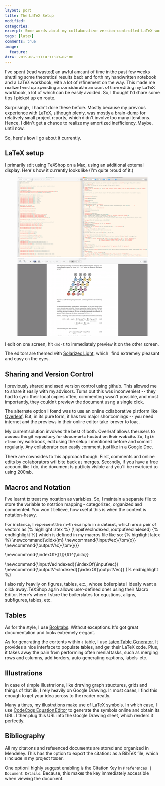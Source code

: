 ```yaml
---
layout: post
title: The LaTeX Setup
modified:
categories:
excerpt: Some words about my collaborative version-controlled LaTeX workflow.
tags: [latex]
comments: true
image:
  feature:
date: 2015-06-11T19:11:03+02:00
---
```



I've spent (read wasted) an awful amount of time in the past few weeks shuttling
some theoretical results back and forth my handwritten notebook and a LaTeX workbook,
with a lot of refinement on the way.
This made me realize I end up spending a considerable amount of time editing
my LaTeX workbook, a lot of which can be easily avoided.
So, I thought I'd share some tips I picked up en route.

Surprisingly, I hadn't done these before.
Mostly because my previous experience with LaTeX, although plenty, was mostly
 a brain-dump for relatively small project reports, which didn't involve too many
 iterations.
Hence, I didn't get a chance to realize my amortized inefficiency.
Maybe, until now.

So, here's how I go about it currently.

## LaTeX setup
I primarily edit using TeXShop on a Mac, using an additional external display.
Here's how it currently looks like (I'm quite proud of it.)

<figure class="half">
    <a href="/images/latex-setup-1.png"><img src="/images/latex-setup-1.png"></a>
    <a href="/images/latex-setup-2.png"><img src="/images/latex-setup-2.png"></a>
    <figcaption></figcaption>
</figure>

I edit on one screen, hit `cmd-t` to immediately preview it on the other screen.

The editors are themed with
[Solarized Light](https://github.com/altercation/solarized/issues/167), which
I find extremely pleasant and easy on the eyes.


## Sharing and Version Control
I previously shared and used version control using github.
This allowed me to share it easily with my advisors.
Turns out this was inconvenient -- they had to sync their local copies often, commenting
wasn't possible, and most importantly, they couldn't preview the document using
a single click.

The alternate option I found was to use an online collaborative platform like
[Overleaf](https://www.overleaf.com/).
But, in its pure form, it has two major shortcomings -- you need internet and
the previews in their online editor take forever to load.

My current solution involves the best of both.
Overleaf allows the users to access the git repository for documents hosted
on their website.
So, I `git clone` my workbook, edit using the setup I mentioned before
 and commit regularly.
Any collaborator can easily comment, just like in a Google Doc.

There are downsides to this approach though.
First, comments and online edits by collaborators will bite back as merges.
Secondly, if you have a free account like I do, the document is publicly
visible and you'll be restricted to using 200mb.


## Macros and Notation

I've learnt to treat my notation as variables.
So, I maintain a separate file to store the variable to notation mapping -
categorized, organized and commented.
You won't believe, how useful this is when the content is notation-heavy.

For instance, I represent the m-th example in a dataset,
which are a pair of vectors as
{% highlight latex %}
(\inputVecIndexed, \outputVecIndexed)
{% endhighlight %}
which is defined in my macros file like so:
{% highlight latex %}
\newcommand{\didx}{m}
\newcommand{\inputVec}{\bm{x}}
\newcommand{\outputVec}{\bm{y}}

\newcommand{\indexOf}{[1]}{#1^{\didx}}

\newcommand{\inputVecIndexed}{\indexOf{\inputVec}}
\newcommand{\outputVecIndexed}{\indexOf{\outputVec}}
{% endhighlight %}

I also rely heavily on figures, tables, etc., whose boilerplate I ideally want
a click away.
TeXShop again allows user-defined ones using their Macro Editor.
Here's where I store the boilerplates for equations, aligns, subfigures,
tables, etc.


## Tables
As for the style, I use
[Booktabs](http://www.inf.ethz.ch/personal/markusp/teaching/guides/guide-tables.pdf).
Without exceptions.
It's got great documentation and looks extremely elegant.

As for generating the contents within a table, I use
[Latex Table Generator](http://www.tablesgenerator.com/).
It provides a nice interface to populate tables, and get their LaTeX code.
Plus, it takes away the pain from performing often menial tasks, such as merging
rows and columns, add borders, auto-generating captions, labels, etc.


## Illustrations
In case of simple illustrations, like drawing graph structures, grids and things
of that ilk, I rely heavily on Google Drawing.
In most cases, I find this enough to get your idea across to the reader neatly.

Many a times, my illustrations make use of LaTeX symbols.
In which case, I use [CodeCogs Equation Editor](http://www.codecogs.com/latex/eqneditor.php)
to generate the symbols online and obtain its URL.
I then plug this URL into the Google Drawing sheet, which renders it perfectly.


## Bibliography
All my citations and referenced documents are stored and organized in Mendeley.
This has the option to export the citations as a BibTeX file, which I include
in my project folder.

One option I highly suggest enabling is the Citation Key in
`Preferences | Document Details`.
Because, this makes the key immediately accessible when viewing the document.
